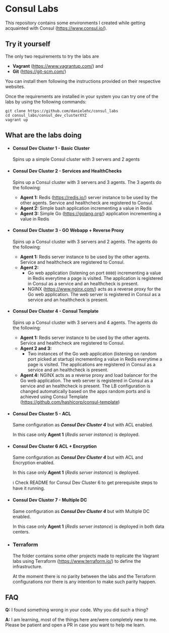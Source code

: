 # Consul Labs

This repository contains some environments I created while getting acquainted with Consul (https://www.consul.io/).



## Try it yourself

The only two requirements to try the labs are 

* **Vagrant** (https://www.vagrantup.com/) and 
* **Git** (https://git-scm.com/)



You can install them following the instructions provided on their respective websites.



Once the requirements are installed in your system you can try one of the labs by using the following commands:

```
git clone https://github.com/danielehc/consul_labs
cd consul_labs/consul_dev_clusterXYZ
vagrant up
```



## What are the labs doing

* #### Consul Dev Cluster 1  - Basic Cluster

  Spins up a simple Consul cluster with 3 servers and 2 agents

* #### Consul Dev Cluster 2 - Services and HealthChecks

  Spins up a Consul cluster with 3 servers and 3 agents. The 3 agents do the following:

  * **Agent 1:** Redis (https://redis.io/) server instance to be used by the other agents. Service and healthcheck are registered to Consul.
  * **Agent 2:** Simple bash application incrementing a value in Redis
  * **Agent 3:** Simple Go (https://golang.org/) application incrementing a value in Redis

* #### Consul Dev Cluster 3 - GO Webapp + Reverse Proxy

  Spins up a Consul cluster with 3 servers and 2 agents. The agents do the following:

  - **Agent 1:** Redis server instance to be used by the other agents. Service and healthcheck are registered to Consul.
  - **Agent 2:**  
    - Go web application (listening on port `8080`) incrementing a value in Redis everytime a page is visited. The application is registered in Consul as a service and an healthcheck is present.
    - NGINX (https://www.nginx.com/) acts as a reverse proxy for the Go web application. The web server is registered in Consul as a service and an healthcheck is present.

* #### Consul Dev Cluster 4 - Consul Template

  Spins up a Consul cluster with 3 servers and 4 agents. The agents do the following:

  - **Agent 1:** Redis server instance to be used by the other agents. Service and healthcheck are registered to Consul.
  - **Agent 2 and 3:**  
    - Two instances of the Go web application (listening on random port picked at startup) incrementing a value in Redis everytime a page is visited. The applications are registered in Consul as a service and an healthcheck is present.
  - **Agent 4:** NGINX acts as a reverse proxy and load balancer for the Go web application. The web server is registered in Consul as a service and an healthcheck is present. The LB configuration is changed automatically based on the apps random ports and is achieved using Consul Template (https://github.com/hashicorp/consul-template)

* #### Consul Dev Cluster 5 - ACL

  Same configuration as ***Consul Dev Cluster 4*** but with ACL enabled.

  In this case only **Agent 1** (*Redis server instance*) is deployed.

* #### Consul Dev Cluster 6 ACL + Encryption

  Same configuration as ***Consul Dev Cluster 4*** but with ACL and Encryption enabled.

  In this case only **Agent 1** (*Redis server instance*) is deployed.

  :information_source: Check README for Consul Dev Cluster 6 to get prerequisite steps to have it running.  

* #### Consul Dev Cluster 7 - Multiple DC

  Same configuration as ***Consul Dev Cluster 4*** but with Multiple DC enabled.

  In this case only **Agent 1** (*Redis server instance*) is deployed in both data centers.

* ### Terraform

  The folder contains some other projects made to replicate the Vagrant labs using Terraform (https://www.terraform.io/) to define the infrastructure.

  At the moment there is no parity between the labs and the Terraform configurations nor there is any intention to make such parity happen.

## FAQ

**Q:** I found something wrong in your code. Why you did such a thing?

**A:** I am learning, most of the things here are/were completely new to me. Please be patient and open a PR in case you want to help me learn.

